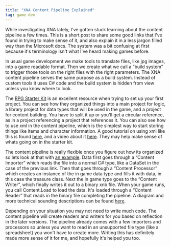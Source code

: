 ```yaml
---
title: "XNA Content Pipeline Explained"
tag: game-dev
---
```

While investigating XNA lately, I've gotten stuck learning about the content pipeline a few times. This is a short post to share some good links that I've found in trying to make sense of it, and also explain it in a less jargon filled way than the Microsoft docs. The system was a bit confusing at first because it's terminology isn't what I've heard making games before.

In usual game development we make tools to translate files, like jpg images, into a game readable format. Then we create what we call a “build system” to trigger those tools on the right files with the right parameters. The XNA content pipeline serves the same purpose as a build system. Instead of custom tools it uses C# code and the build system is hidden from view unless you know where to look.

The [RPG Starter Kit](http://create.msdn.com/en-US/education/catalog/sample/roleplaying_game) is an excellent resource when trying to set up your first project. You can see how they organized things into a main project for logic, a library project for data types that will be used in the game, and a project for content building. You have to split it up or you'll get a circular reference, as in a project referencing a project that references it. You can also see how to use xml in the content pipeline, which is the simplest way to start storing things like items and character information. A good tutorial on using xml like this is found [here](http://www.assembla.com/wiki/show/Zacharus/Introduction_to_XNA_XML_Content_Files), and a video about it [here](http://www.switchonthecode.com/video-tutorials/loading-xml-through-xna-content-pipeline). They may help make sense of whats going on in the starter kit.

The content pipeline is really flexible once you figure out how its organized so lets look at that with [an example](http://benkane.wordpress.com/2011/01/23/building-loot-tables-from-excel-using-the-content-pipeline/). Data first goes through a “Content Importer” which reads the file into a normal C# type, like a DataSet in the case of the previous link. Then that goes through a “Content Processor” which creates an instance of the in game data type and fills it with data, in this case the treasure class. Next the in game type goes to the “Content Writer”, which finally writes it out to a binary xnb file. When your game runs, you call Content.Load to load the data. It's loaded through a “Content Reader” that reads in the binary file completing the pipeline. A diagram and more technical sounding descriptions can be found [here](http://msdn.microsoft.com/en-us/library/bb447745.aspx).

Depending on your situation you may not need to write much code. The content pipeline will create readers and writers for you based on reflection in the later versions. The pipeline already comes with a few importers and processors so unless you want to read in an unsupported file type (like a spreadsheet) you won't have to create more. Writing this has definitely made more sense of it for me, and hopefully it's helped you too.